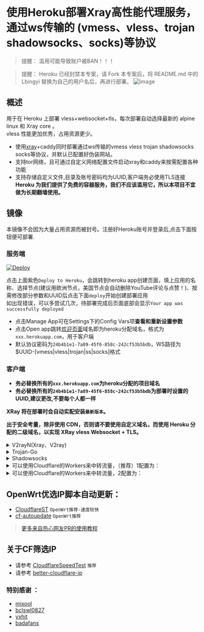 # 使用Heroku部署Xray高性能代理服务，通过ws传输的 (vmess、vless、trojan shadowsocks、socks)等协议

> 提醒： 滥用可能导致账户被BAN！！！ 

> 提醒： Heroku 已经封禁本专案，请 Fork 本专案后，将 README.md 中的 Lbingyi 替换为自己的用户名后，再进行部署。 
>![image](https://user-images.githubusercontent.com/5351277/126950598-7930a0ac-739a-46ac-aef2-afa2d213a06c.png)

## 概述

用于在 Heroku 上部署 vless+websocket+tls，每次部署自动选择最新的 alpine linux 和 Xray core 。  
vless 性能更加优秀，占用资源更少。

* 使用[xray](https://github.com/XTLS/Xray-core)+caddy同时部署通过ws传输的vmess vless trojan shadowsocks socks等协议，并默认已配置好伪装网站。
* 支持tor网络，且可通过自定义网络配置文件启动xray和caddy来按需配置各种功能  
* 支持存储自定义文件,目录及账号密码均为UUID,客户端务必使用TLS连接  
  **Heroku 为我们提供了免费的容器服务，我们不应该滥用它，所以本项目不宜做为长期翻墙使用。**

## 镜像

本镜像不会因为大量占用资源而被封号。注册好Heroku账号并登录后,点击下面按钮便可部署.

### 服务端

[![Deploy](https://www.herokucdn.com/deploy/button.png)](https://dashboard.heroku.com/new?template=https://github.com/deionCube/helloworld) 

点击上面紫色`Deploy to Heroku`，会跳转到heroku app创建页面，填上应用的名称、选择节点(建议用欧洲节点，美国节点会自动删除YouTube评论与点赞！)、按需修改部分参数和UUID后点击下面`deploy`开始创建部署应用  
如出现错误，可以多尝试几次，待部署完成后页面底部会显示`Your app was successfully deployed` 
  * 点击Manage App可在Settings下的Config Vars项**查看和重新设置参数**  
  * 点击Open app跳转[欢迎页面](/etc/CADDYIndexPage.md)域名即为heroku分配域名，格式为`xxx.herokuapp.com`，用于客户端  
  * 默认协议密码为`24b4b1e1-7a89-45f6-858c-242cf53b5bdb`，WS路径为$UUID-[vmess|vless|trojan|ss|socks]格式

### 客户端
* **务必替换所有的`xxx.herokuapp.com`为heroku分配的项目域名**  
* **务必替换所有的`24b4b1e1-7a89-45f6-858c-242cf53b5bdb`为部署时设置的UUID,建议更改,不要每个人都一样**  

**XRay 将在部署时会自动实配安装`最新版本`。**

**出于安全考量，除非使用 CDN，否则请不要使用自定义域名，而使用 Heroku 分配的二级域名，以实现 XRay vless Websocket + TLS。**

<details>
<summary>V2rayN(Xray、V2ray)</summary>

```bash
* 客户端下载：https://github.com/2dust/v2rayN/releases
* 代理协议：vless 或 vmess
* 地址：xxx.herokuapp.com
* 端口：443
* 默认UUID：24b4b1e1-7a89-45f6-858c-242cf53b5bdb
* vmess额外id：0
* 加密：none
* 传输协议：ws
* 伪装类型：none
* 伪装域名：xxx.workers.dev(CF Workers反代地址)
* 路径：/24b4b1e1-7a89-45f6-858c-242cf53b5bdb-vless // 默认vless使用(/自定义UUID码-vless)，vmess使用(/自定义UUID码-vmess)
* 底层传输安全：tls
* 跳过证书验证：false
```
</details>

<details>
<summary>Trojan-Go</summary>

```bash
* 客户端下载: https://github.com/p4gefau1t/trojan-go/releases
{
    "run_type": "client",
    "local_addr": "127.0.0.1",
    "local_port": 1080,
    "remote_addr": "xxx.herokuapp.com",
    "remote_port": 443,
    "password": [
        "24b4b1e1-7a89-45f6-858c-242cf53b5bdb"
    ],
    "websocket": {
        "enabled": true,
        "path": "/24b4b1e1-7a89-45f6-858c-242cf53b5bdb-trojan",
        "host": "xxx.herokuapp.com"
    }
}
```
</details>

<details>
<summary>Shadowsocks</summary>

```bash
* 客户端下载：https://github.com/shadowsocks/shadowsocks-windows/releases/
* 服务器地址: xxx.herokuapp.com
* 端口: 443
* 密码：24b4b1e1-7a89-45f6-858c-242cf53b5bdb
* 加密：chacha20-ietf-poly1305
* 插件程序：xray-plugin_windows_amd64.exe  //需将插件https://github.com/shadowsocks/xray-plugin/releases下载解压后放至shadowsocks同目录
* 插件选项: tls;host=xxx.herokuapp.com;path=/24b4b1e1-7a89-45f6-858c-242cf53b5bdb-ss
```
</details>

<details>
<summary>可以使用Cloudflare的Workers来中转流量，（推荐）1配置为：</summary>

```js
const SingleDay = 'xxx.herokuapp.com'
const DoubleDay = 'xxx.herokuapp.com'
addEventListener(
    "fetch",event => {
    
        let nd = new Date();
        if (nd.getDate()%2) {
            host = SingleDay
        } else {
            host = DoubleDay
        }
        
        let url=new URL(event.request.url);
        url.hostname=host;
        let request=new Request(url,event.request);
        event. respondWith(
            fetch(request)
        )
    }
)
```
</details>

<details>
<summary>可以使用Cloudflare的Workers来中转流量，2配置为：</summary>

```js
addEventListener(
  "fetch", event => {
    let url = new URL(event.request.url);
    url.host = "xxx.herokuapp.com";
    let request = new Request(url, event.request);
    event.respondWith(
      fetch(request)
    )
  }
)
```
</details>

## OpenWrt优选IP脚本自动更新：

* [CloudflareST](https://github.com/Lbingyi/CloudflareST) `OpenWrt推荐-速度较快`
* [cf-autoupdate](https://github.com/Lbingyi/cf-autoupdate) `OpenWrt推荐`

> [更多来自热心网友PR的使用教程](/tutorial)

## 关于CF筛选IP

* 请参考 [CloudflareSpeedTest](https://github.com/XIU2/CloudflareSpeedTest) `推荐`
* 请参考 [better-cloudflare-ip](https://github.com/badafans/better-cloudflare-ip)

### 特别感谢 ：

* [mixool](https://github.com/mixool/)
* [bclswl0827](https://github.com/bclswl0827/v2ray-heroku)
* [yxhit](https://github.com/yxhit)
* [badafans](https://github.com/badafans/better-cloudflare-ip/tree/20201208)
